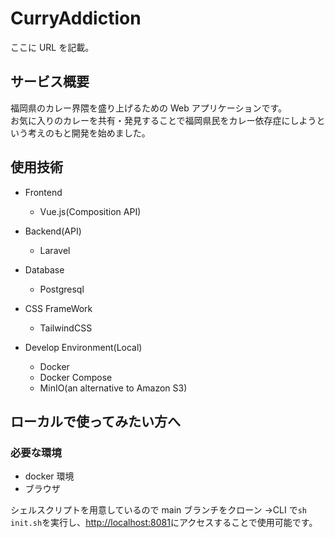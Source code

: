 # CurryAddiction

ここに URL を記載。

## サービス概要

福岡県のカレー界隈を盛り上げるための Web アプリケーションです。<br>
お気に入りのカレーを共有・発見することで福岡県民をカレー依存症にしようという考えのもと開発を始めました。

## 使用技術

- Frontend

  - Vue.js(Composition API)

- Backend(API)

  - Laravel

- Database

  - Postgresql

- CSS FrameWork
  - TailwindCSS
- Develop Environment(Local)
  - Docker
  - Docker Compose
  - MinIO(an alternative to Amazon S3)

## ローカルで使ってみたい方へ

### 必要な環境

- docker 環境
- ブラウザ

シェルスクリプトを用意しているので main ブランチをクローン →CLI で`sh init.sh`を実行し、[http://localhost:8081](http://localhost:8081)にアクセスすることで使用可能です。
